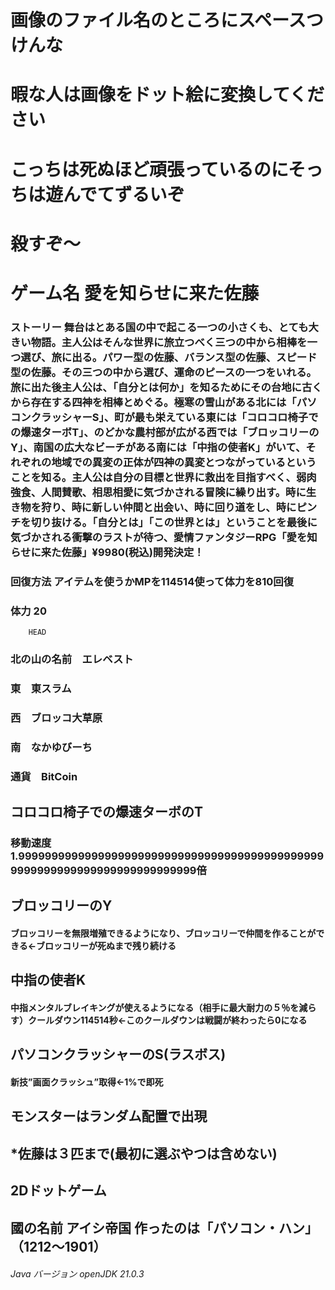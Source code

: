 # 画像のファイル名のところにスペースつけんな

# 暇な人は画像をドット絵に変換してください
# こっちは死ぬほど頑張っているのにそっちは遊んでてずるいぞ
# 殺すぞ〜


# ゲーム名 愛を知らせに来た佐藤
### ストーリー 舞台はとある国の中で起こる一つの小さくも、とても大きい物語。主人公はそんな世界に旅立つべく三つの中から相棒を一つ選び、旅に出る。パワー型の佐藤、バランス型の佐藤、スピード型の佐藤。その三つの中から選び、運命のピースの一つをいれる。旅に出た後主人公は、「自分とは何か」を知るためにその台地に古くから存在する四神を相棒とめぐる。極寒の雪山がある北には「パソコンクラッシャーS」、町が最も栄えている東には「コロコロ椅子での爆速ターボT」、のどかな農村部が広がる西では「ブロッコリーのY」、南国の広大なビーチがある南には「中指の使者K」がいて、それぞれの地域での異変の正体が四神の異変とつながっているということを知る。主人公は自分の目標と世界に救出を目指すべく、弱肉強食、人間賛歌、相思相愛に気づかされる冒険に繰り出す。時に生き物を狩り、時に新しい仲間と出会い、時に回り道をし、時にピンチを切り抜ける。「自分とは」「この世界とは」ということを最後に気づかされる衝撃のラストが待つ、愛情ファンタジーRPG「愛を知らせに来た佐藤」¥9980(税込)開発決定！

### 回復方法     アイテムを使うかMPを114514使って体力を810回復　
### 体力 20
        HEAD
        

### 北の山の名前　エレベスト

### 東　東スラム
### 西　ブロッコ大草原
### 南　なかゆびーち
### 通貨　BitCoin
## コロコロ椅子での爆速ターボのT　
### 移動速度1.99999999999999999999999999999999999999999999999999999999999999999999999999倍

## ブロッコリーのY
#### ブロッコリーを無限増殖できるようになり、ブロッコリーで仲間を作ることができる←ブロッコリーが死ぬまで残り続ける

## 中指の使者K
#### 中指メンタルブレイキングが使えるようになる（相手に最大耐力の５％を減らす）クールダウン114514秒←このクールダウンは戦闘が終わったら0になる

## パソコンクラッシャーのS(ラスボス)
#### 新技”画面クラッシュ”取得←1%で即死

## モンスターはランダム配置で出現

## *佐藤は３匹まで(最初に選ぶやつは含めない)

## 2Dドットゲーム

## 國の名前 アイシ帝国   作ったのは「パソコン・ハン」（1212～1901）


###### Java バージョン openJDK 21.0.3
